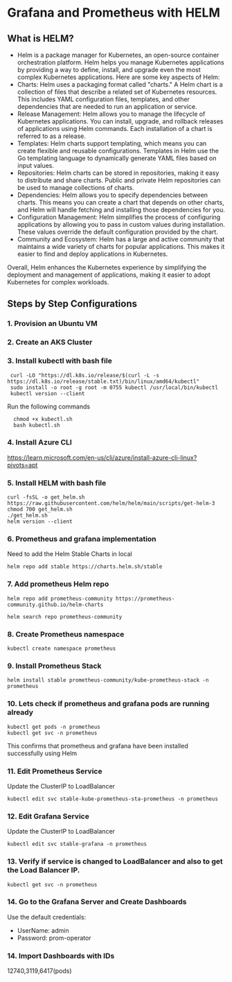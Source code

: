 # Grafana and Prometheus with HELM
## What is HELM?
- Helm is a package manager for Kubernetes, an open-source container orchestration platform. Helm helps you manage Kubernetes applications by providing a way to define, install, and upgrade even the most complex Kubernetes applications.
  Here are some key aspects of Helm:
- Charts: Helm uses a packaging format called "charts." A Helm chart is a collection of files that describe a related set of Kubernetes resources. This includes YAML configuration files, templates, and other dependencies that are needed to run an application or service.
- Release Management: Helm allows you to manage the lifecycle of Kubernetes applications. You can install, upgrade, and rollback releases of applications using Helm commands. Each installation of a chart is referred to as a release.
- Templates: Helm charts support templating, which means you can create flexible and reusable configurations. Templates in Helm use the Go templating language to dynamically generate YAML files based on input values.
- Repositories: Helm charts can be stored in repositories, making it easy to distribute and share charts. Public and private Helm repositories can be used to manage collections of charts.
- Dependencies: Helm allows you to specify dependencies between charts. This means you can create a chart that depends on other charts, and Helm will handle fetching and installing those dependencies for you.
- Configuration Management: Helm simplifies the process of configuring applications by allowing you to pass in custom values during installation. These values override the default configuration provided by the chart.
- Community and Ecosystem: Helm has a large and active community that maintains a wide variety of charts for popular applications. This makes it easier to find and deploy applications in Kubernetes.

Overall, Helm enhances the Kubernetes experience by simplifying the deployment and management of applications, making it easier to adopt Kubernetes for complex workloads.

## Steps by Step Configurations
### 1. Provision an Ubuntu VM
### 2. Create an AKS Cluster
### 3. Install kubectl with bash file
   ```
    curl -LO "https://dl.k8s.io/release/$(curl -L -s https://dl.k8s.io/release/stable.txt)/bin/linux/amd64/kubectl"
    sudo install -o root -g root -m 0755 kubectl /usr/local/bin/kubectl
    kubectl version --client
   ```
   Run the following commands
   ```
     chmod +x kubectl.sh
     bash kubectl.sh
   ```
### 4. Install Azure CLI
https://learn.microsoft.com/en-us/cli/azure/install-azure-cli-linux?pivots=apt
### 5. Install HELM with bash file
   ```
  curl -fsSL -o get_helm.sh https://raw.githubusercontent.com/helm/helm/main/scripts/get-helm-3
  chmod 700 get_helm.sh
  ./get_helm.sh
  helm version --client
   ```
### 6. Prometheus and grafana implementation
Need to add the Helm Stable Charts in local
   ```
helm repo add stable https://charts.helm.sh/stable
   ```
### 7. Add prometheus Helm repo
   ```
helm repo add prometheus-community https://prometheus-community.github.io/helm-charts

helm search repo prometheus-community
   ```
### 8. Create Prometheus namespace
   ```
kubectl create namespace prometheus
   ```
### 9. Install Prometheus Stack
   ```
helm install stable prometheus-community/kube-prometheus-stack -n prometheus
   ```
### 10. Lets check if prometheus and grafana pods are running already
   ```
kubectl get pods -n prometheus
kubectl get svc -n prometheus
   ```
This confirms that prometheus and grafana have been installed successfully using Helm

### 11. Edit Prometheus Service
Update the ClusterIP to LoadBalancer
   ```
kubectl edit svc stable-kube-prometheus-sta-prometheus -n prometheus
   ```
### 12. Edit Grafana Service
Update the ClusterIP to LoadBalancer
   ```
kubectl edit svc stable-grafana -n prometheus
   ```
### 13. Verify if service is changed to LoadBalancer and also to get the Load Balancer IP.
   ```
kubectl get svc -n prometheus
   ```
### 14. Go to the Grafana Server and Create Dashboards
Use the default credentials:
- UserName: admin
- Password: prom-operator
### 14. Import Dashboards with IDs
12740,3119,6417(pods)

